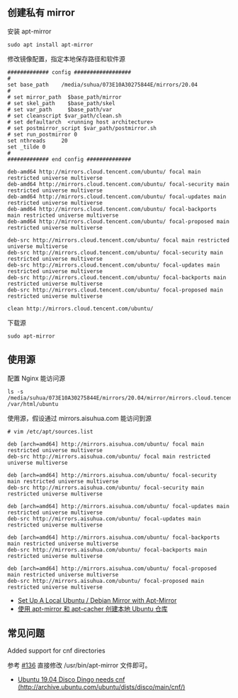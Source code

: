 ## 创建私有 mirror

安装 apt-mirror

```
sudo apt install apt-mirror
```

修改镜像配置，指定本地保存路径和软件源

```
############# config ##################
#
set base_path    /media/suhua/073E10A30275844E/mirrors/20.04
#
# set mirror_path  $base_path/mirror
# set skel_path    $base_path/skel
# set var_path     $base_path/var
# set cleanscript $var_path/clean.sh
# set defaultarch  <running host architecture>
# set postmirror_script $var_path/postmirror.sh
# set run_postmirror 0
set nthreads     20
set _tilde 0
#
############# end config ##############

deb-amd64 http://mirrors.cloud.tencent.com/ubuntu/ focal main restricted universe multiverse
deb-amd64 http://mirrors.cloud.tencent.com/ubuntu/ focal-security main restricted universe multiverse
deb-amd64 http://mirrors.cloud.tencent.com/ubuntu/ focal-updates main restricted universe multiverse
deb-amd64 http://mirrors.cloud.tencent.com/ubuntu/ focal-backports main restricted universe multiverse
deb-amd64 http://mirrors.cloud.tencent.com/ubuntu/ focal-proposed main restricted universe multiverse

deb-src http://mirrors.cloud.tencent.com/ubuntu/ focal main restricted universe multiverse
deb-src http://mirrors.cloud.tencent.com/ubuntu/ focal-security main restricted universe multiverse
deb-src http://mirrors.cloud.tencent.com/ubuntu/ focal-updates main restricted universe multiverse
deb-src http://mirrors.cloud.tencent.com/ubuntu/ focal-backports main restricted universe multiverse
deb-src http://mirrors.cloud.tencent.com/ubuntu/ focal-proposed main restricted universe multiverse

clean http://mirrors.cloud.tencent.com/ubuntu/
```

下载源

```
sudo apt-mirror 
```

## 使用源

配置 Nginx 能访问源

```
ls -s /media/suhua/073E10A30275844E/mirrors/20.04/mirror/mirrors.cloud.tencent.com/ubuntu /var/html/ubuntu
```

使用源，假设通过 mirrors.aisuhua.com 能访问到源

```
# vim /etc/apt/sources.list

deb [arch=amd64] http://mirrors.aisuhua.com/ubuntu/ focal main restricted universe multiverse
deb-src http://mirrors.aisuhua.com/ubuntu/ focal main restricted universe multiverse

deb [arch=amd64] http://mirrors.aisuhua.com/ubuntu/ focal-security main restricted universe multiverse
deb-src http://mirrors.aisuhua.com/ubuntu/ focal-security main restricted universe multiverse

deb [arch=amd64] http://mirrors.aisuhua.com/ubuntu/ focal-updates main restricted universe multiverse
deb-src http://mirrors.aisuhua.com/ubuntu/ focal-updates main restricted universe multiverse

deb [arch=amd64] http://mirrors.aisuhua.com/ubuntu/ focal-backports main restricted universe multiverse
deb-src http://mirrors.aisuhua.com/ubuntu/ focal-backports main restricted universe multiverse
 
deb [arch=amd64] http://mirrors.aisuhua.com/ubuntu/ focal-proposed main restricted universe multiverse
deb-src http://mirrors.aisuhua.com/ubuntu/ focal-proposed main restricted universe multiverse
```

- [Set Up A Local Ubuntu / Debian Mirror with Apt-Mirror](https://blog.programster.org/set-up-a-local-ubuntu-mirror-with-apt-mirror)
- [使用 apt-mirror 和 apt-cacher 创建本地 Ubuntu 仓库](https://blog.fleeto.us/post/build-ubuntu-repository-with-apt-mirror-and-apt-cacher/)

## 常见问题

Added support for cnf directories

参考 [#136](https://github.com/apt-mirror/apt-mirror/pull/136/files) 直接修改 /usr/bin/apt-mirror 文件即可。

- [Ubuntu 19.04 Disco Dingo needs cnf (http://archive.ubuntu.com/ubuntu/dists/disco/main/cnf/)](https://github.com/apt-mirror/apt-mirror/issues/118)
